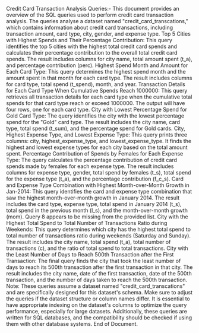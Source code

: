 Credit Card Transaction Analysis Queries:-
This document provides an overview of the SQL queries used to perform credit card transaction analysis. The queries analyse a dataset named "credit_card_transcations," which contains information about credit card transactions, including transaction amount, card type, city, gender, and expense type.
Top 5 Cities with Highest Spends and Their Percentage Contribution: This query identifies the top 5 cities with the highest total credit card spends and calculates their percentage contribution to the overall total credit card spends. The result includes columns for city name, total amount spent (t_a), and percentage contribution (perc).
Highest Spend Month and Amount for Each Card Type: This query determines the highest spend month and the amount spent in that month for each card type. The result includes columns for card type, total spend (t_spend), month, and year.
Transaction Details for Each Card Type When Cumulative Spends Reach 1000000: This query retrieves all transaction details for each card type when the cumulative total spends for that card type reach or exceed 1000000. The output will have four rows, one for each card type.
City with Lowest Percentage Spend for Gold Card Type: The query identifies the city with the lowest percentage spend for the "Gold" card type. The result includes the city name, card type, total spend (t_sum), and the percentage spend for Gold cards.
City, Highest Expense Type, and Lowest Expense Type: This query prints three columns: city, highest_expense_type, and lowest_expense_type. It finds the highest and lowest expense types for each city based on the total amount spent.
Percentage Contribution of Spends by Females for Each Expense Type: The query calculates the percentage contribution of credit card spends made by females for each expense type. The result includes columns for expense type, gender, total spend by females (t_s), total spend for the expense type (t_a), and the percentage contribution (f_c_s).
Card and Expense Type Combination with Highest Month-over-Month Growth in Jan-2014: This query identifies the card and expense type combination that saw the highest month-over-month growth in January 2014. The result includes the card type, expense type, total spend in January 2014 (t_s), total spend in the previous month (l_s), and the month-over-month growth (mom).
Query 8 appears to be missing from the provided list.
City with the Highest Total Spend to Total Number of Transactions Ratio during Weekends: This query determines which city has the highest total spend to total number of transactions ratio during weekends (Saturday and Sunday). The result includes the city name, total spend (t_a), total number of transactions (c), and the ratio of total spend to total transactions.
City with the Least Number of Days to Reach 500th Transaction after the First Transaction: The final query finds the city that took the least number of days to reach its 500th transaction after the first transaction in that city. The result includes the city name, date of the first transaction, date of the 500th transaction, and the number of days taken to reach the 500th transaction.
Note: These queries assume a dataset named "credit_card_transcations" and are specifically designed for this dataset's schema. Make sure to adjust the queries if the dataset structure or column names differ.
It is essential to have appropriate indexing on the dataset's columns to optimize the query performance, especially for large datasets. Additionally, these queries are written for SQL databases, and the compatibility should be checked if using them with other database systems.
End of Document.

